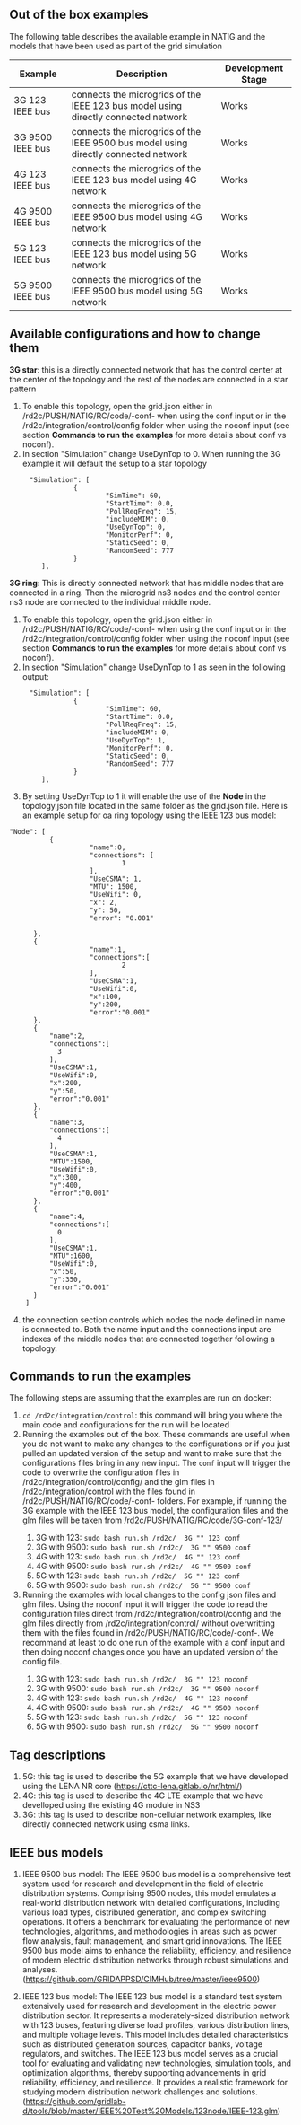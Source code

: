 ## Out of the box examples

The following table describes the available example in NATIG and the models that have been used as part of the grid simulation

| Example | Description | Development Stage | 
|---|---|---|
| 3G 123 IEEE bus | connects the microgrids of the IEEE 123 bus model using directly connected network | Works
| 3G 9500 IEEE bus | connects the microgrids of the IEEE 9500 bus model using directly connected network | Works
| 4G 123 IEEE bus | connects the microgrids of the IEEE 123 bus model using 4G network | Works
| 4G 9500 IEEE bus | connects the microgrids of the IEEE 9500 bus model using 4G network | Works
| 5G 123 IEEE bus | connects the microgrids of the IEEE 123 bus model using 5G network | Works
| 5G 9500 IEEE bus | connects the microgrids of the IEEE 9500 bus model using 5G network | Works

## Available configurations and how to change them

__3G star__: this is a directly connected network that has the control center at the center of the topology and the rest of the nodes are connected in a star pattern

1. To enable this topology, open the grid.json either in /rd2c/PUSH/NATIG/RC/code/<exampleTag>-conf-<modelID> when using the conf input or in the /rd2c/integration/control/config folder when using the noconf input (see section __Commands to run the examples__ for more details about conf vs noconf).
2. In section "Simulation" change UseDynTop to 0. When running the 3G example it will default the setup to a star topology

```
     "Simulation": [
                {
                        "SimTime": 60,
                        "StartTime": 0.0,
                        "PollReqFreq": 15,
                        "includeMIM": 0,
                        "UseDynTop": 0,
                        "MonitorPerf": 0,
                        "StaticSeed": 0,
                        "RandomSeed": 777
                }
        ],
```

__3G ring__: This is directly connected network that has middle nodes that are connected in a ring. Then the microgrid ns3 nodes and the control center ns3 node are connected to the individual middle node. 

1. To enable this topology, open the grid.json either in /rd2c/PUSH/NATIG/RC/code/<exampleTag>-conf-<modelID> when using the conf input or in the /rd2c/integration/control/config folder when using the noconf input (see section __Commands to run the examples__ for more details about conf vs noconf).
2. In section "Simulation" change UseDynTop to 1 as seen in the following output:
```
     "Simulation": [
                {
                        "SimTime": 60,
                        "StartTime": 0.0,
                        "PollReqFreq": 15,
                        "includeMIM": 0,
                        "UseDynTop": 1,
                        "MonitorPerf": 0,
                        "StaticSeed": 0,
                        "RandomSeed": 777
                }
        ],
```
3. By setting UseDynTop to 1 it will enable the use of the __Node__ in the topology.json file located in the same folder as the grid.json file. Here is an example setup for oa ring topology using the IEEE 123 bus model:
```
"Node": [
          {
                    "name":0,
                    "connections": [
                            1
                    ],
                    "UseCSMA": 1,
                    "MTU": 1500,
                    "UseWifi": 0,
                    "x": 2,
                    "y": 50,
                    "error": "0.001"
            
      },
      {
                    "name":1,
                    "connections":[
                            2	
                    ],
                    "UseCSMA":1,
                    "UseWifi":0,
                    "x":100,
                    "y":200,
                    "error":"0.001"
	  },
	  {
          "name":2,
		  "connections":[
			3
		  ],
		  "UseCSMA":1,
		  "UseWifi":0,
		  "x":200,
		  "y":50,
		  "error":"0.001"
	  },
	  {
          "name":3,
		  "connections":[
			4
		  ],
		  "UseCSMA":1,
		  "MTU":1500,
		  "UseWifi":0,
		  "x":300,
		  "y":400,
		  "error":"0.001"
	  },
	  {
          "name":4,
          "connections":[
			0
		  ],
          "UseCSMA":1,
          "MTU":1600,
          "UseWifi":0,
		  "x":50,
		  "y":350,
		  "error":"0.001"
	  }
    ]

```
4. the connection section controls which nodes the node defined in name is connected to. Both the name input and the connections input are indexes of the middle nodes that are connected together following a topology.  

## Commands to run the examples

The following steps are assuming that the examples are run on docker:

1. ` cd /rd2c/integration/control `: this command will bring you where the main code and configurations for the run will be located
2. Running the examples out of the box. These commands are useful when you do not want to make any changes to the configurations or if you just pulled an updated version of the setup and want to make sure that the configurations files bring in any new input. The ` conf ` input will trigger the code to overwrite the configuration files in /rd2c/integration/control/config/ and the glm files in /rd2c/integration/control with the files found in /rd2c/PUSH/NATIG/RC/code/<exampleTag>-conf-<modelID> folders. For example, if running the 3G example with the IEEE 123 bus model, the configuration files and the glm files will be taken from /rd2c/PUSH/NATIG/RC/code/3G-conf-123/
    1. 3G with 123: ` sudo bash run.sh /rd2c/  3G "" 123 conf `
    2. 3G with 9500: ` sudo bash run.sh /rd2c/  3G "" 9500 conf `
    3. 4G with 123: ` sudo bash run.sh /rd2c/  4G "" 123 conf `
    4. 4G with 9500: ` sudo bash run.sh /rd2c/  4G "" 9500 conf `
    5. 5G with 123: ` sudo bash run.sh /rd2c/  5G "" 123 conf `
    6. 5G with 9500: ` sudo bash run.sh /rd2c/  5G "" 9500 conf `
3. Running the examples with local changes to the config json files and glm files. Using the noconf input it will trigger the code to read the configuration files direct from /rd2c/integration/control/config and the glm files directly from /rd2c/integration/control/ without overwritting them with the files found in /rd2c/PUSH/NATIG/RC/code/<exampleTag>-conf-<modelID>. We recommand at least to do one run of the example with a conf input and then doing noconf changes once you have an updated version of the config file. 
    1. 3G with 123: ` sudo bash run.sh /rd2c/  3G "" 123 noconf `
    2. 3G with 9500: ` sudo bash run.sh /rd2c/  3G "" 9500 noconf `
    3. 4G with 123: ` sudo bash run.sh /rd2c/  4G "" 123 noconf `
    4. 4G with 9500: ` sudo bash run.sh /rd2c/  4G "" 9500 noconf `
    5. 5G with 123: ` sudo bash run.sh /rd2c/  5G "" 123 noconf `
    6. 5G with 9500: ` sudo bash run.sh /rd2c/  5G "" 9500 noconf `

## Tag descriptions

1. 5G: this tag is used to describe the 5G example that we have developed using the LENA NR core (https://cttc-lena.gitlab.io/nr/html/)
2. 4G: this tag is used to describe the 4G LTE example that we have develloped using the existing 4G module in NS3
3. 3G: this tag is used to describe non-cellular network examples, like directly connected network using csma links.

## IEEE bus models

1. IEEE 9500 bus model: The IEEE 9500 bus model is a comprehensive test system used for research and development in the field of electric distribution systems. Comprising 9500 nodes, this model emulates a real-world distribution network with detailed configurations, including various load types, distributed generation, and complex switching operations. It offers a benchmark for evaluating the performance of new technologies, algorithms, and methodologies in areas such as power flow analysis, fault management, and smart grid innovations. The IEEE 9500 bus model aims to enhance the reliability, efficiency, and resilience of modern electric distribution networks through robust simulations and analyses. (https://github.com/GRIDAPPSD/CIMHub/tree/master/ieee9500)

2. IEEE 123 bus model: The IEEE 123 bus model is a standard test system extensively used for research and development in the electric power distribution sector. It represents a moderately-sized distribution network with 123 buses, featuring diverse load profiles, various distribution lines, and multiple voltage levels. This model includes detailed characteristics such as distributed generation sources, capacitor banks, voltage regulators, and switches. The IEEE 123 bus model serves as a crucial tool for evaluating and validating new technologies, simulation tools, and optimization algorithms, thereby supporting advancements in grid reliability, efficiency, and resilience. It provides a realistic framework for studying modern distribution network challenges and solutions. (https://github.com/gridlab-d/tools/blob/master/IEEE%20Test%20Models/123node/IEEE-123.glm)
